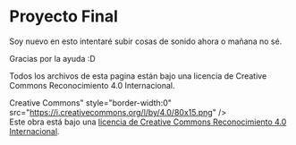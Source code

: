 # Proyecto Final
Soy nuevo en esto
intentaré subir cosas de sonido
ahora o mañana
no sé.

Gracias por la ayuda :D

Todos los archivos de esta pagina están bajo una licencia de Creative Commons Reconocimiento 4.0 Internacional.

Creative Commons" style="border-width:0" src="https://i.creativecommons.org/l/by/4.0/80x15.png" /></a><br />Este obra está bajo una <a rel="license" href="http://creativecommons.org/licenses/by/4.0/">licencia de Creative Commons Reconocimiento 4.0 Internacional</a>.
